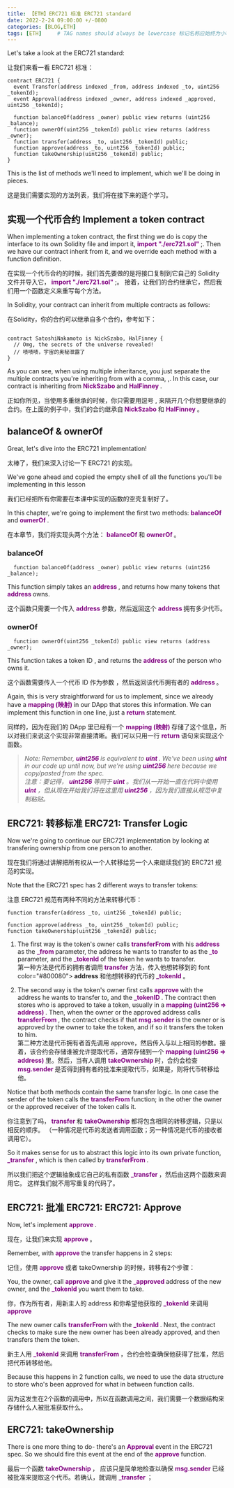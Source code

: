 ```yaml
---
title: 【ETH】ERC721 标准 ERC721 standard
date: 2022-2-24 09:00:00 +/-0800
categories: [BLOG,ETH]
tags: [ETH]     # TAG names should always be lowercase 标记名称应始终为小写
---
```


<!---

<font color="#800080"><b> 私有 </b></font>
<b><font color="#0099ff">结构体类型</font></b>
> **
```solidity
```

--->

Let's take a look at the ERC721 standard:

让我们来看一看 ERC721 标准：

```solidity
contract ERC721 {
  event Transfer(address indexed _from, address indexed _to, uint256 _tokenId);
  event Approval(address indexed _owner, address indexed _approved, uint256 _tokenId);

  function balanceOf(address _owner) public view returns (uint256 _balance);
  function ownerOf(uint256 _tokenId) public view returns (address _owner);
  function transfer(address _to, uint256 _tokenId) public;
  function approve(address _to, uint256 _tokenId) public;
  function takeOwnership(uint256 _tokenId) public;
}
```

This is the list of methods we'll need to implement, which we'll be doing in pieces.

这是我们需要实现的方法列表，我们将在接下来的逐个学习。

## 实现一个代币合约 Implement a token contract

When implementing a token contract, the first thing we do is copy the interface to its own Solidity file and import it, <font color="#800080"><b> import "./erc721.sol" </b></font>;. Then we have our contract inherit from it, and we override each method with a function definition.

在实现一个代币合约的时候，我们首先要做的是将接口复制到它自己的 Solidity 文件并导入它，<font color="#800080"><b> import "./erc721.sol" </b></font>;。 接着，让我们的合约继承它，然后我们用一个函数定义来重写每个方法。

In Solidity, your contract can inherit from multiple contracts as follows:

在Solidity，你的合约可以继承自多个合约，参考如下：

```solidity

contract SatoshiNakamoto is NickSzabo, HalFinney {
  // Omg, the secrets of the universe revealed!
  // 啧啧啧，宇宙的奥秘泄露了
}

```

As you can see, when using multiple inheritance, you just separate the multiple contracts you're inheriting from with a comma, ,. In this case, our contract is inheriting from <font color="#800080"><b> NickSzabo </b></font> and <font color="#800080"><b> HalFinney </b></font>.

正如你所见，当使用多重继承的时候，你只需要用逗号 , 来隔开几个你想要继承的合约。在上面的例子中，我们的合约继承自<font color="#800080"><b> NickSzabo </b></font>  和 <font color="#800080"><b> HalFinney </b></font>。

## balanceOf & ownerOf

Great, let's dive into the ERC721 implementation!

太棒了，我们来深入讨论一下 ERC721 的实现。

We've gone ahead and copied the empty shell of all the functions you'll be implementing in this lesson

我们已经把所有你需要在本课中实现的函数的空壳复制好了。

In this chapter, we're going to implement the first two methods: <font color="#800080"><b> balanceOf </b></font> and <font color="#800080"><b> ownerOf </b></font>.

在本章节，我们将实现头两个方法： <font color="#800080"><b> balanceOf </b></font> 和 <font color="#800080"><b> ownerOf </b></font>。

### balanceOf

```solidity
  function balanceOf(address _owner) public view returns (uint256 _balance);
```

This function simply takes an <font color="#800080"><b>  address </b></font>, and returns how many tokens that <font color="#800080"><b>  address </b></font> owns.

这个函数只需要一个传入 <font color="#800080"><b>  address </b></font>参数，然后返回这个 <font color="#800080"><b>  address </b></font> 拥有多少代币。


### ownerOf

```solidity
  function ownerOf(uint256 _tokenId) public view returns (address _owner);
```

This function takes a token ID , and returns the <font color="#800080"><b>  address </b></font> of the person who owns it.

这个函数需要传入一个代币 ID 作为参数 ，然后返回该代币拥有者的 <font color="#800080"><b>  address </b></font>。

Again, this is very straightforward for us to implement, since we already have a <font color="#800080"><b>  mapping (映射) </b></font> in our DApp that stores this information. We can implement this function in one line, just a <font color="#800080"><b>  return </b></font> statement.

同样的，因为在我们的 DApp 里已经有一个 <font color="#800080"><b>  mapping (映射) </b></font> 存储了这个信息，所以对我们来说这个实现非常直接清晰。我们可以只用一行 <font color="#800080"><b>  return </b></font> 语句来实现这个函数。

> *Note: Remember, <font color="#800080"><b>  uint256 </b></font> is equivalent to <font color="#800080"><b>  uint </b></font>. We've been using <font color="#800080"><b>  uint </b></font> in our code up until now, but we're using <font color="#800080"><b>  uint256 </b></font> here because we copy/pasted from the spec.<br/>注意：要记得， <font color="#800080"><b>  uint256 </b></font> 等同于<font color="#800080"><b>  uint </b></font>。我们从一开始一直在代码中使用 <font color="#800080"><b>  uint </b></font>，但从现在开始我们将在这里用 <font color="#800080"><b>  uint256 </b></font>，因为我们直接从规范中复制粘贴。*

## ERC721: 转移标准 ERC721: Transfer Logic

Now we're going to continue our ERC721 implementation by looking at transfering ownership from one person to another.

现在我们将通过讲解把所有权从一个人转移给另一个人来继续我们的 ERC721 规范的实现。

Note that the ERC721 spec has 2 different ways to transfer tokens:

注意 ERC721 规范有两种不同的方法来转移代币：

```solidity
function transfer(address _to, uint256 _tokenId) public;
```

```solidity
function approve(address _to, uint256 _tokenId) public;
function takeOwnership(uint256 _tokenId) public;
```

  1. The first way is the token's owner calls <font color="#800080"><b>  transferFrom </b></font> with his <font color="#800080"><b>  address </b></font> as the <font color="#800080"><b>  _from </b></font> parameter, the address he wants to transfer to as the<font color="#800080"><b>  _to </b></font>  parameter, and the <font color="#800080"><b>  _tokenId </b></font> of the token he wants to transfer.<br/>第一种方法是代币的拥有者调用<font color="#800080"><b>  transfer </b></font> 方法，传入他想转移到的 font color="#800080"><b>  address </b></font> 和他想转移的代币的 <font color="#800080"><b>  _tokenId </b></font>。

  2. The second way is the token's owner first calls <font color="#800080"><b>  approve </b></font> with the address he wants to transfer to, and the <font color="#800080"><b>  _tokenID </b></font> . The contract then stores who is approved to take a token, usually in a <font color="#800080"><b>  mapping (uint256 => address) </b></font>. Then, when the owner or the approved address calls <font color="#800080"><b>  transferFrom </b></font>, the contract checks if that <font color="#800080"><b>  msg.sender </b></font> is the owner or is approved by the owner to take the token, and if so it transfers the token to him.<br/>第二种方法是代币拥有者首先调用 approve，然后传入与以上相同的参数。接着，该合约会存储谁被允许提取代币，通常存储到一个 <font color="#800080"><b>  mapping (uint256 => address) </b></font> 里。然后，当有人调用 <font color="#800080"><b>  takeOwnership </b></font> 时，合约会检查 <font color="#800080"><b>  msg.sender </b></font> 是否得到拥有者的批准来提取代币，如果是，则将代币转移给他。

Notice that both methods contain the same transfer logic. In one case the sender of the token calls the <font color="#800080"><b>  transferFrom </b></font> function; in the other the owner or the approved receiver of the token calls it.

你注意到了吗，<font color="#800080"><b>  transfer </b></font> 和 <font color="#800080"><b>  takeOwnership </b></font> 都将包含相同的转移逻辑，只是以相反的顺序。 （一种情况是代币的发送者调用函数；另一种情况是代币的接收者调用它）。

So it makes sense for us to abstract this logic into its own private function, <font color="#800080"><b>  _transfer </b></font>, which is then called by <font color="#800080"><b>  transferFrom </b></font>.

所以我们把这个逻辑抽象成它自己的私有函数 <font color="#800080"><b>  _transfer </b></font>，然后由这两个函数来调用它。 这样我们就不用写重复的代码了。

## ERC721: 批准 ERC721: ERC721: Approve

Now, let's implement <font color="#800080"><b>  approve </b></font>.

现在，让我们来实现 <font color="#800080"><b>  approve </b></font>。

Remember, with <font color="#800080"><b>  approve </b></font>the transfer happens in 2 steps:

记住，使用 <font color="#800080"><b>  approve </b></font> 或者 takeOwnership 的时候，转移有2个步骤：

You, the owner, call <font color="#800080"><b>  approve </b></font> and give it the <font color="#800080"><b> _approved </b></font> address of the new owner, and the <font color="#800080"><b> _tokenId </b></font> you want them to take.

你，作为所有者，用新主人的 address 和你希望他获取的 <font color="#800080"><b> _tokenId </b></font> 来调用 <font color="#800080"><b>  approve </b></font>

The new owner calls <font color="#800080"><b> transferFrom </b></font> with the <font color="#800080"><b>  _tokenId </b></font>. Next, the contract checks to make sure the new owner has been already approved, and then transfers them the token.

新主人用 <font color="#800080"><b>  _tokenId </b></font> 来调用 <font color="#800080"><b> transferFrom </b></font>，合约会检查确保他获得了批准，然后把代币转移给他。

Because this happens in 2 function calls, we need to use the  data structure to store who's been approved for what in between function calls.

因为这发生在2个函数的调用中，所以在函数调用之间，我们需要一个数据结构来存储什么人被批准获取什么。

## ERC721: takeOwnership

There is one more thing to do- there's an <font color="#800080"><b>  Approval </b></font> event in the ERC721 spec. So we should fire this event at the end of the <font color="#800080"><b>  approve </b></font> function.

最后一个函数 <font color="#800080"><b>  takeOwnership </b></font>， 应该只是简单地检查以确保 <font color="#800080"><b>  msg.sender </b></font> 已经被批准来提取这个代币。若确认，就调用 <font color="#800080"><b>  _transfer </b></font>；
